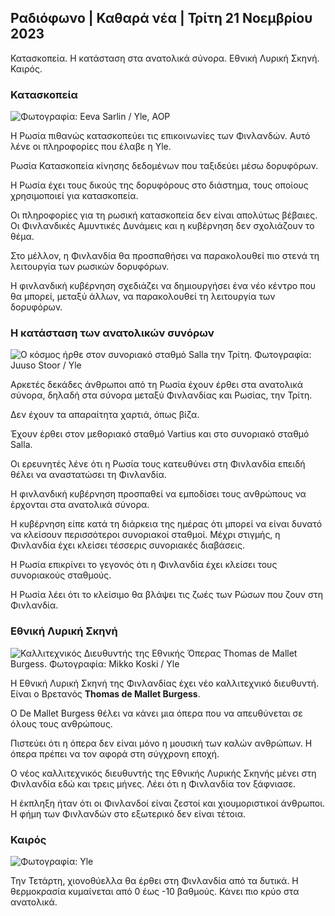 ## Ραδιόφωνο \| Καθαρά νέα \| Τρίτη 21 Νοεμβρίου 2023

Κατασκοπεία. Η κατάσταση στα ανατολικά σύνορα. Εθνική Λυρική Σκηνή. Καιρός.

### Κατασκοπεία

![ Φωτογραφία: Eeva Sarlin / Yle, AOP](https://images.cdn.yle.fi/image/upload/c_crop,h_562,w_1000,x_0,y_32/ar_1.777777777777777,c_fill,g_50,w_1dpr_1.0/q_auto:eco/f_auto/fl_lossy/v1700569701/39-1204215655ca2203557b)

Η Ρωσία πιθανώς κατασκοπεύει τις επικοινωνίες των Φινλανδών. Αυτό λένε οι πληροφορίες που έλαβε η Yle.

Ρωσία Κατασκοπεία κίνησης δεδομένων που ταξιδεύει μέσω δορυφόρων.

Η Ρωσία έχει τους δικούς της δορυφόρους στο διάστημα, τους οποίους χρησιμοποιεί για κατασκοπεία.

Οι πληροφορίες για τη ρωσική κατασκοπεία δεν είναι απολύτως βέβαιες. Οι Φινλανδικές Αμυντικές Δυνάμεις και η κυβέρνηση δεν σχολιάζουν το θέμα.

Στο μέλλον, η Φινλανδία θα προσπαθήσει να παρακολουθεί πιο στενά τη λειτουργία των ρωσικών δορυφόρων.

Η φινλανδική κυβέρνηση σχεδιάζει να δημιουργήσει ένα νέο κέντρο που θα μπορεί, μεταξύ άλλων, να παρακολουθεί τη λειτουργία των δορυφόρων.

### Η κατάσταση των ανατολικών συνόρων

![Ο κόσμος ήρθε στον συνοριακό σταθμό Salla την Τρίτη. Φωτογραφία: Juuso Stoor / Yle](https://images.cdn.yle.fi/image/upload/c_crop,h_2515,w_4470,x_0,y_0/ar_1.7777777777777777,c_fill,g_faces,h_1270,h_1270,wq_auto:eco/f_auto/fl_lossy/v1700575368/39-1203513655b5b4d432e9)

Αρκετές δεκάδες άνθρωποι από τη Ρωσία έχουν έρθει στα ανατολικά σύνορα, δηλαδή στα σύνορα μεταξύ Φινλανδίας και Ρωσίας, την Τρίτη.

Δεν έχουν τα απαραίτητα χαρτιά, όπως βίζα.

Έχουν έρθει στον μεθοριακό σταθμό Vartius και στο συνοριακό σταθμό Salla.

Οι ερευνητές λένε ότι η Ρωσία τους κατευθύνει στη Φινλανδία επειδή θέλει να αναστατώσει τη Φινλανδία.

Η φινλανδική κυβέρνηση προσπαθεί να εμποδίσει τους ανθρώπους να έρχονται στα ανατολικά σύνορα.

Η κυβέρνηση είπε κατά τη διάρκεια της ημέρας ότι μπορεί να είναι δυνατό να κλείσουν περισσότεροι συνοριακοί σταθμοί. Μέχρι στιγμής, η Φινλανδία έχει κλείσει τέσσερις συνοριακές διαβάσεις.

Η Ρωσία επικρίνει το γεγονός ότι η Φινλανδία έχει κλείσει τους συνοριακούς σταθμούς.

Η Ρωσία λέει ότι το κλείσιμο θα βλάψει τις ζωές των Ρώσων που ζουν στη Φινλανδία.

### Εθνική Λυρική Σκηνή

![Καλλιτεχνικός Διευθυντής της Εθνικής Όπερας Thomas de Mallet Burgess. Φωτογραφία: Mikko Koski / Yle](https://images.cdn.yle.fi/image/upload/c_crop,h_3078,w_5472,x_0,y_570/ar_1.7777777777777777,c_fill,g_faces,h_pr_120.q_auto:eco/f_auto/fl_lossy/v1699350873/39-1196938654a091844d91)

Η Εθνική Λυρική Σκηνή της Φινλανδίας έχει νέο καλλιτεχνικό διευθυντή. Είναι ο Βρετανός **Thomas de Mallet Burgess**.

Ο De Mallet Burgess θέλει να κάνει μια όπερα που να απευθύνεται σε όλους τους ανθρώπους.

Πιστεύει ότι η όπερα δεν είναι μόνο η μουσική των καλών ανθρώπων. Η όπερα πρέπει να τον αφορά στη σύγχρονη εποχή.

Ο νέος καλλιτεχνικός διευθυντής της Εθνικής Λυρικής Σκηνής μένει στη Φινλανδία εδώ και τρεις μήνες. Λέει ότι η Φινλανδία τον ξάφνιασε.

Η έκπληξη ήταν ότι οι Φινλανδοί είναι ζεστοί και χιουμοριστικοί άνθρωποι. Η φήμη των Φινλανδών στο εξωτερικό δεν είναι τέτοια.

### Καιρός

![ Φωτογραφία: Yle](https://images.cdn.yle.fi/image/upload/c_crop,h_1080,w_1919,x_0,y_0/ar_1.777777777777777,c_fill,g_faces,h_670,w_101,w_10.:eco/f_auto/fl_lossy/v1700579363/39-1204521655cc80468754)

Την Τετάρτη, χιονοθύελλα θα έρθει στη Φινλανδία από τα δυτικά. Η θερμοκρασία κυμαίνεται από 0 έως -10 βαθμούς. Κάνει πιο κρύο στα ανατολικά.